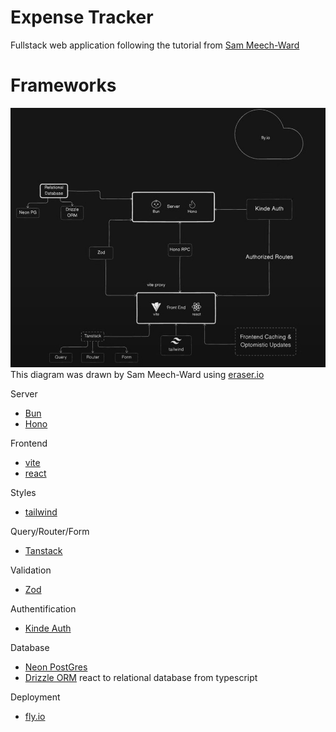 # Expense Tracker

Fullstack web application following the tutorial from 
[Sam Meech-Ward](https://www.youtube.com/watch?v=jXyTIQOfTTk)

# Frameworks

![tech stack diagram](tech_stack_diagram.png)
This diagram was drawn by Sam Meech-Ward using [eraser.io](https://www.eraser.io/)

Server
- [Bun](https://bun.sh/)
- [Hono](https://hono.dev/)

Frontend
- [vite](https://vitejs.dev/)
- [react](https://react.dev/)

Styles
- [tailwind](https://tailwindcss.com/)

Query/Router/Form
- [Tanstack](https://tanstack.com/)

Validation
- [Zod](https://zod.dev/)

Authentification
- [Kinde Auth](https://kinde.com/)

Database
- [Neon PostGres](https://neon.tech/)
- [Drizzle ORM](https://orm.drizzle.team/) react to relational database from typescript

Deployment
- [fly.io](https://fly.io/)